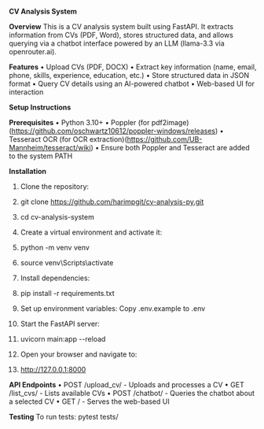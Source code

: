 **CV Analysis System**

**Overview**
This is a CV analysis system built using FastAPI. It extracts information from CVs (PDF, Word), stores structured data, and allows querying via a chatbot interface powered by an LLM (llama-3.3 via openrouter.ai).

**Features**
•	Upload CVs (PDF, DOCX)
•	Extract key information (name, email, phone, skills, experience, education, etc.)
•	Store structured data in JSON format
•	Query CV details using an AI-powered chatbot
•	Web-based UI for interaction

**Setup Instructions**

**Prerequisites**
•	Python 3.10+
•	Poppler (for pdf2image)(https://github.com/oschwartz10612/poppler-windows/releases)
•	Tesseract OCR (for OCR extraction)(https://github.com/UB-Mannheim/tesseract/wiki)
•	Ensure both Poppler and Tesseract are added to the system PATH

**Installation**
1.	Clone the repository:
2.	git clone https://github.com/harimpgit/cv-analysis-py.git
3.	cd cv-analysis-system

4.	Create a virtual environment and activate it:
5.	python -m venv venv  
6.	source venv\Scripts\activate  

7.	Install dependencies:
8.	pip install -r requirements.txt  

9.	Set up environment variables:
    Copy .env.example to .env

10.	Start the FastAPI server:
11.	uvicorn main:app --reload  

12.	Open your browser and navigate to:
13.	http://127.0.0.1:8000  

**API Endpoints**
•	POST /upload_cv/ - Uploads and processes a CV
•	GET /list_cvs/ - Lists available CVs
•	POST /chatbot/ - Queries the chatbot about a selected CV
•	GET / - Serves the web-based UI

**Testing**
To run tests:
pytest tests/ 
